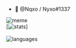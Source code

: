 - 👋 @Nqxo / Nyxo#1337

![meme](https://komarev.com/ghpvc/?username=nqxo&style=flat-square&color=blueviolet) <br>
[![stats](https://github-readme-stats.vercel.app/api?username=nqxo&show_icons=true&theme=highcontrast)] <br>
<br>
![languages](https://github-readme-stats.vercel.app/api/top-langs/?username=Nqxo&theme=highcontrast&langs_count=4?exclude_repo=discord-file-webhook-upload&layout=compact)

